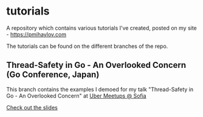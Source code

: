 # tutorials
A repository which contains various tutorials I've created, posted on my site - https://pmihaylov.com

The tutorials can be found on the different branches of the repo.

## Thread-Safety in Go - An Overlooked Concern (Go Conference, Japan)
This branch contains the examples I demoed for my talk "Thread-Safety in Go - An Overlooked Concern" at [Uber Meetups @ Sofia](https://www.meetup.com/Uber-Engineering-Events-Sofia/)

[Check out the slides](https://speakerdeck.com/pmihaylov/thread-safety-in-go-an-overlooked-concern-uber-meetups-sofia)
